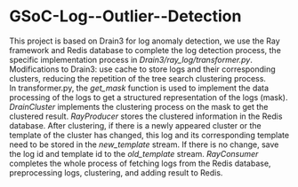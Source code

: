 # GSoC-Log--Outlier--Detection
This project is based on Drain3 for log anomaly detection, we use the Ray framework and Redis database to complete the log detection process,
the specific implementation process in *Drain3/ray_log/transformer.py*.<br>
Modifications to Drain3: use cache to store logs and their corresponding clusters, reducing the repetition of the tree search clustering process.<br>
In transformer.py, the *get_mask* function is used to implement the data processing of the logs to get a structured representation of the logs (mask).
*DrainCluster* implements the clustering process on the mask to get the clustered result.
*RayProducer* stores the clustered information in the Redis database. 
After clustering, if there is a newly appeared cluster or the template of the cluster has changed, this log and its corresponding template need to be stored in the *new_template* stream. 
If there is no change, save the log id and template id to the *old_template* stream.
*RayConsumer* completes the whole process of fetching logs from the Redis database, preprocessing logs, clustering, and adding result to Redis.
